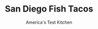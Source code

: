 ---
layout: ../../layouts/MarkdownPostLayout.astro
title: San Diego Fish Tacos
author: America's Test Kitchen
pubDate: 2023-03-15
description: "These delightfully complex tacos are a family affair at Karina’s Cantina."
image_url: https://res.cloudinary.com/hksqkdlah/image/upload/ar_1:1,c_fill,dpr_2.0,f_auto,fl_lossy.progressive.strip_profile,g_faces:auto,q_auto:low,w_344/SFS_GriddledFishTacos_144_glsbwu
tags: ["Main Courses","Fish & Seafood"]
calories: 3698
protein: 28
carbohydrates: 44
fats: 35
fiber: 6
ingredients: ["1 , red onion, halved and sliced thin","1 cup, distilled white vinegar","⅓ cup, sugar","1 teaspoon, kosher salt","⅔ cup, mayonnaise","⅓ cup, sour cream","1 , chipotle chile in adobo sauce","1 , arbol chile, seeded","1 tablespoon Tapatio, hot sauce","1 tablespoon, beer","1 tablespoon, yellow mustard","1 , garlic clove, chopped","¾ teaspoon, soy sauce","¾ teaspoon, Worcestershire sauce","½ teaspoon, Mexican oregano","¼ teaspoon, pepper","¼ teaspoon, kosher salt","4 (6- to 8-ounce), cod fillets, each cut lengthwise into 3 pieces","1½ teaspoons, kosher salt","½ teaspoon, pepper","¼ cup, all-purpose flour","2 tablespoons, vegetable oil, divided","2 tablespoons, unsalted butter, divided","1½ cups finely shredded, red cabbage","1½ cups finely shredded, green cabbage","12 , corn tortillas, warmed","1 , large tomato, chopped fine","¼ cup coarsely chopped, cilantro leaves and stems","1 , avocado, sliced thin"]
serves: 6
time: "1½ hours"
instructions: ["FOR THE PICKLED RED ONION: Place onion in medium bowl. Bring vinegar, sugar, and salt to simmer in small saucepan over medium-high heat, stirring occasionally, until sugar dissolves. Pour vinegar mixture over onion, pressing onion below surface of liquid. Let onion cool completely, about 30 minutes, stirring occasionally. (Pickled onion can be refrigerated for up to 1 week.)","FOR THE ZARANDEADO SAUCE: Process all ingredients in blender until smooth, about 20 seconds. Reserve 6 tablespoons sauce for cooking cod. Sauce can be prepared and refrigerated up to 2 days in advance.","FOR THE FISH: Adjust oven rack to middle position and heat oven to 200 degrees. Set wire rack in rimmed baking sheet. Sprinkle cod with salt and pepper. Place flour in shallow dish. Dredge cod in flour, shaking to remove excess, and transfer to large plate.","Heat 1 tablespoon oil in 12-inch nonstick skillet over medium-high heat until just smoking. Add 1 tablespoon butter and cook until foaming subsides. Add 6 pieces cod to skillet and cook, without moving them, for 2 minutes.","Drizzle cod with 3 tablespoons reserved sauce and then, using fish spatula, gently flip pieces. Shake skillet gently to distribute sauce and let cod continue to cook until just cooked through, 1 to 2 minutes longer. Remove skillet from heat and, using spatula, transfer cod to prepared wire rack.","Transfer cod to oven to keep warm. Wipe out skillet with paper towels and repeat with remaining 1 tablespoon oil, 1 tablespoon butter, 6 pieces cod, and 3 tablespoons reserved sauce.","FOR THE TACOS: Combine red and green cabbage in bowl. Build tacos by placing 1 piece of cod in center of each tortilla, followed by cabbage, tomatoes, cilantro, sauce, pickled onions, and avocado. Serve immediately."]
nutrition: ["965 mg Potassium, K","482 mg Phosphorus, P","109 mg Calcium, Ca","2 mg Iron, Fe","100 mg Magnesium, Mg","934 mg Sodium, Na","1 mg Zinc, Zn","35 g Total lipid (fat)","4 mg Niacin","12 g Fatty acids, total monounsaturated","14 g Fatty acids, total polyunsaturated","45 mg Vitamin C, total ascorbic acid","1 µg Vitamin D (D2 + D3)","83 mg Cholesterol","7 g Fatty acids, total saturated","6 g Fiber, total dietary","8 µg Folic acid","48 µg Folate, food","15 g Sugars, total","31 µg Vitamin K (phylloquinone)","282 g Water","44 g Carbohydrate, by difference","62 µg Folate, DFE","28 g Protein","2 mg Vitamin E (alpha-tocopherol)","1 µg Vitamin B-12","172 µg Vitamin A, RAE","616 kcal Energy","11 g Sugars, added","3698 calories"]
notes: "This recipe was inspired by the fish tacos served at Karina’s Cantina in San Diego, California. Make sure to prepare your taco fixings before cooking the fish. Use a mandoline to slice the cabbage as thin as possible. The combination of red and green cabbage is for aesthetic reasons; if preferred, you can use a single variety of cabbage. Other varieties of fish, such as snapper, bass, haddock, and halibut, can be substituted for the cod. Other varieties of Mexican hot sauces, such as Cholula or Valentina, can be substituted for the Tapatio.&nbsp;"
---